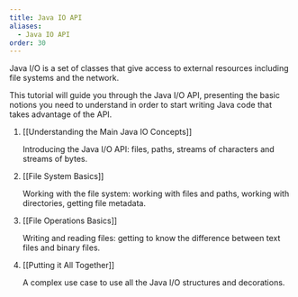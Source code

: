 ```yaml
---
title: Java IO API
aliases:
  - Java IO API
order: 30
---
```

Java I/O is a set of classes that give access to external resources including file systems and the network.

This tutorial will guide you through the Java I/O API, presenting the basic notions you need to understand in order to start writing Java code that takes advantage of the API.

  

1. [[Understanding the Main Java IO Concepts]]  
    
    Introducing the Java I/O API: files, paths, streams of characters and streams of bytes.
    
2. [[File System Basics]]  
    
    Working with the file system: working with files and paths, working with directories, getting file metadata.
    
3. [[File Operations Basics]]  
    
    Writing and reading files: getting to know the difference between text files and binary files.
    
4. [[Putting it All Together]]  
    
    A complex use case to use all the Java I/O structures and decorations.